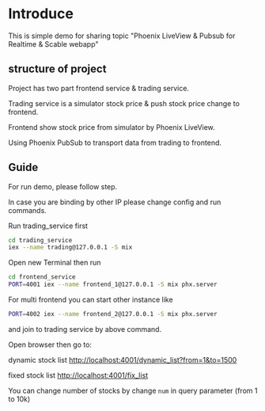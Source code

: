 # Introduce

This is simple demo for sharing topic "Phoenix LiveView & Pubsub for Realtime & Scable webapp"

## structure of project

Project has two part frontend service & trading service.

Trading service is a simulator stock price & push stock price change to frontend.

Frontend show stock price from simulator by Phoenix LiveView.

Using Phoenix PubSub to transport data from trading to frontend.

## Guide

For run demo, please follow step.

In case you are binding by other IP please change config and run commands.

Run trading_service first

```bash
cd trading_service
iex --name trading@127.0.0.1 -S mix
```

Open new Terminal then run

```bash
cd frontend_service
PORT=4001 iex --name frontend_1@127.0.0.1 -S mix phx.server
```

For multi frontend you can start other instance like

```bash
PORT=4002 iex --name frontend_2@127.0.0.1 -S mix phx.server
```

and join to trading service by above command.

Open browser then go to: 

dynamic stock list [http://localhost:4001/dynamic_list?from=1&to=1500](http://localhost:4001/dynamic_list?from=1&to=1500)

fixed stock list [http://localhost:4001/fix_list](http://localhost:4001/fix_list)

You can change number of stocks by change `num` in query parameter (from 1 to 10k)
